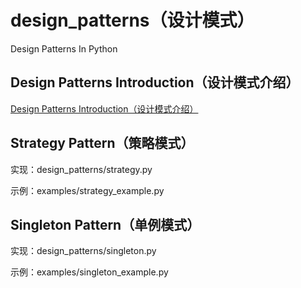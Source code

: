 # design_patterns（设计模式）
Design Patterns In Python

## Design Patterns Introduction（设计模式介绍）
[Design Patterns Introduction（设计模式介绍）](https://github.com/wangzz719/design_patterns/blob/master/PATTERNS.md)

## Strategy Pattern（策略模式）
实现：design_patterns/strategy.py

示例：examples/strategy_example.py

## Singleton Pattern（单例模式）
实现：design_patterns/singleton.py

示例：examples/singleton_example.py
